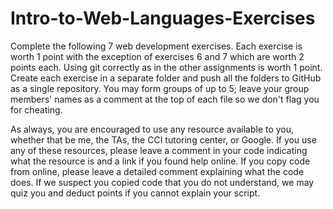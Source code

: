 # Intro-to-Web-Languages-Exercises
Complete the following 7 web development exercises. Each exercise is worth 1 point with the exception of exercises 6 and 7 which are worth 2 points each. Using git correctly as in the other assignments is worth 1 point. Create each exercise in a separate folder and push all the folders to GitHub as a single repository. You may form groups of up to 5; leave your group members' names as a comment at the top of each file so we don't flag you for cheating.

As always, you are encouraged to use any resource available to you, whether that be me, the TAs, the CCI tutoring center, or Google. If you use any of these resources, please leave a comment in your code indicating what the resource is and a link if you found help online. If you copy code from online, please leave a detailed comment explaining what the code does. If we suspect you copied code that you do not understand, we may quiz you and deduct points if you cannot explain your script.
